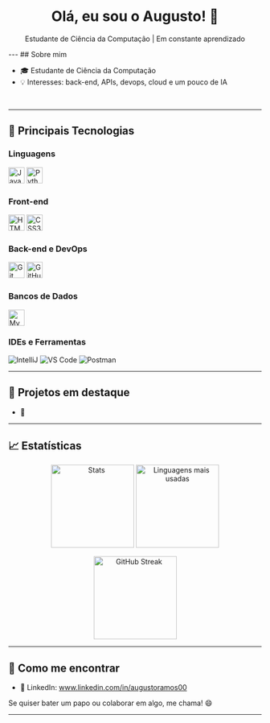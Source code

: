 

<h1 align="center">Olá, eu sou o Augusto! 👋</h1>
<p align="center">
  Estudante de Ciência da Computação | Em constante aprendizado
</p>
---
## Sobre mim

- 🎓 Estudante de Ciência da Computação
- 💡 Interesses: back-end, APIs, devops, cloud e um pouco de IA

<br clear="right"/>

---

## 🚀 Principais Tecnologias

### Linguagens
<p>
  <img src="https://cdn.jsdelivr.net/gh/devicons/devicon/icons/java/java-original.svg" height="32" alt="Java"/>
  <img src="https://cdn.jsdelivr.net/gh/devicons/devicon/icons/python/python-original.svg" height="32" alt="Python"/>
</p>

### Front-end
<p>
  <img src="https://cdn.jsdelivr.net/gh/devicons/devicon/icons/html5/html5-original.svg" height="32" alt="HTML5"/>
  <img src="https://cdn.jsdelivr.net/gh/devicons/devicon/icons/css3/css3-original.svg" height="32" alt="CSS3"/>
</p>

### Back-end e DevOps
<p>
  <img src="https://cdn.jsdelivr.net/gh/devicons/devicon/icons/git/git-original.svg" height="32" alt="Git"/>
  <img src="https://cdn.jsdelivr.net/gh/devicons/devicon/icons/github/github-original.svg" height="32" alt="GitHub"/>
</p>

### Bancos de Dados
<p>
  <img src="https://cdn.jsdelivr.net/gh/devicons/devicon/icons/mysql/mysql-original.svg" height="32" alt="MySQL"/>
</p>

### IDEs e Ferramentas
<p>
  <img src="https://img.shields.io/badge/IntelliJ-333333?style=flat&logo=intellij-idea&logoColor=white" alt="IntelliJ"/>
  <img src="https://img.shields.io/badge/VS%20Code-333333?style=flat&logo=visual-studio-code&logoColor=007ACC" alt="VS Code"/>
  <img src="https://img.shields.io/badge/Postman-333333?style=flat&logo=postman&logoColor=FF6C37" alt="Postman"/>
</p>

---

## 🧩 Projetos em destaque

- 🔗
---

## 📈 Estatísticas

<p align="center">
  <img height="165" src="https://github-readme-stats.vercel.app/api?username=augustoramos000&show_icons=true&theme=default&hide_border=true&count_private=true" alt="Stats" />
  <img height="165" src="https://github-readme-stats.vercel.app/api/top-langs/?username=augustoramos000&layout=compact&langs_count=8&theme=default&hide_border=true" alt="Linguagens mais usadas" />
</p>

<p align="center">
  <img height="165" src="https://streak-stats.demolab.com?user=augustoramos000&theme=default&hide_border=true" alt="GitHub Streak" />
</p>



---

## 💬 Como me encontrar

- 💼 LinkedIn: www.linkedin.com/in/augustoramos00

Se quiser bater um papo ou colaborar em algo, me chama! 😄

---

